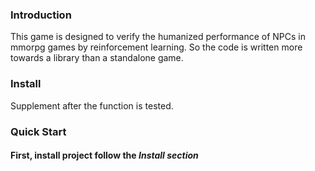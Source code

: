 
### Introduction

This game is designed to verify the humanized performance of NPCs 
in mmorpg games by reinforcement learning. 
So the code is written more towards a library than a standalone game.



### Install

Supplement after the function is tested.

### Quick Start

#### First, install project follow the *Install section*


